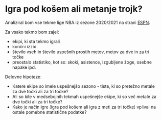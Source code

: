 # Igra pod košem ali metanje trojk?

Analiziral bom vse tekme lige NBA iz sezone 2020/2021 na strani
[ESPN](https://www.espn.com/nba/scoreboard).

Za vsako tekmo bom zajel:
* ekipi, ki sta tekmo igrali
* končni izzid
* število vseh in število uspešnih prostih metov, metov za dve in za tri točke 
* preostalo statistiko, kot so: skoki, asistence, izgubljene žoge, osebne napake ipd.

Delovne hipoteze:
* Katere ekipe so imele uspešnejšo sezono - tiste, ki so pretežno metale za dve točki ali za tri točke?
* Ali so bile v medsebojnih tekmah uspešnejše ekipe, ki so več metale za dve točki ali za tri točke?
* Kako je način igre (igra pod košem ali igra z meti za tri točke) vplival na ostale pomebne statistične podatke?